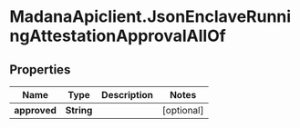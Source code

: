 # MadanaApiclient.JsonEnclaveRunningAttestationApprovalAllOf

## Properties

Name | Type | Description | Notes
------------ | ------------- | ------------- | -------------
**approved** | **String** |  | [optional] 



